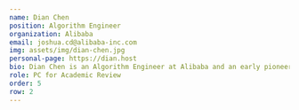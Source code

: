 ```yaml
---
name: Dian Chen 
position: Algorithm Engineer 
organization: Alibaba 
email: joshua.cd@alibaba-inc.com 
img: assets/img/dian-chen.jpg
personal-page: https://dian.host 
bio: Dian Chen is an Algorithm Engineer at Alibaba and an early pioneer in deploying large language models (LLMs) for e-commerce recommendation systems. His research focuses on interpretable user modeling and interest-aware recommendations, including long-term user behavior pattern mining, interest-driven preference modeling, recent intent mining from historical interactions, and interactive recommendation frameworks. He has published work on LLM-based recommendations at KDD-ADS and led industrial implementations through algorithmic innovations, system architecture redesign, and engineering optimizations, achieving 5-8x latency improvements.
role: PC for Academic Review
order: 5
row: 2
---
```

